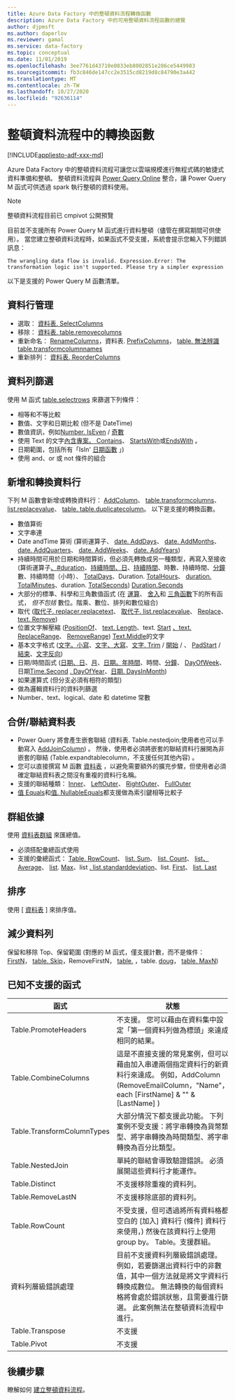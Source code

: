 ```yaml
---
title: Azure Data Factory 中的整頓資料流程轉換函數
description: Azure Data Factory 中的可用整頓資料流程函數的總覽
author: djpmsft
ms.author: daperlov
ms.reviewer: gamal
ms.service: data-factory
ms.topic: conceptual
ms.date: 11/01/2019
ms.openlocfilehash: 3ee7761d43710e0833eb8002851e286ce5449983
ms.sourcegitcommit: fb3c846de147cc2e3515cd8219d8c84790e3a442
ms.translationtype: MT
ms.contentlocale: zh-TW
ms.lasthandoff: 10/27/2020
ms.locfileid: "92636114"
---
```

# <a name="transformation-functions-in-wrangling-data-flow"></a>整頓資料流程中的轉換函數

[!INCLUDE[appliesto-adf-xxx-md](includes/appliesto-adf-xxx-md.md)]

Azure Data Factory 中的整頓資料流程可讓您以雲端規模進行無程式碼的敏捷式資料準備和整頓。 整頓資料流程與 [Power Query Online](/powerquery-m/power-query-m-reference) 整合，讓 Power Query M 函式可供透過 spark 執行整頓的資料使用。 

> [!NOTE]
> 整頓資料流程目前已 cmpivot 公開預覽

目前並不支援所有 Power Query M 函式進行資料整頓（儘管在撰寫期間可供使用）。 當您建立整頓資料流程時，如果函式不受支援，系統會提示您輸入下列錯誤訊息：

`The wrangling data flow is invalid. Expression.Error: The transformation logic isn't supported. Please try a simpler expression`

以下是支援的 Power Query M 函數清單。

## <a name="column-management"></a>資料行管理

* 選取： [資料表. SelectColumns](/powerquery-m/table-selectcolumns)
* 移除： [資料表. table.removecolumns](/powerquery-m/table-removecolumns)
* 重新命名： [RenameColumns](/powerquery-m/table-renamecolumns)，資料表. [PrefixColumns](/powerquery-m/table-prefixcolumns)， [table. 無法辨識 table.transformcolumnnames](/powerquery-m/table-transformcolumnnames)
* 重新排列： [資料表. ReorderColumns](/powerquery-m/table-reordercolumns)

## <a name="row-filtering"></a>資料列篩選

使用 M 函式 [table.selectrows](/powerquery-m/table-selectrows) 來篩選下列條件：

* 相等和不等比較
* 數值、文字和日期比較 (但不是 DateTime) 
* 數值資訊，例如[Number. IsEven](/powerquery-m/number-iseven) / [奇數](/powerquery-m/number-iseven)
* 使用 Text 的文字[內含專案。 Contains](/powerquery-m/text-contains)、 [StartsWith](/powerquery-m/text-startswith)或[EndsWith](/powerquery-m/text-endswith) 。
* 日期範圍，包括所有「IsIn' [日期函數](/powerquery-m/date-functions) 」)  
* 使用 and、or 或 not 條件的組合

## <a name="adding-and-transforming-columns"></a>新增和轉換資料行

下列 M 函數會新增或轉換資料行： [AddColumn](/powerquery-m/table-addcolumn)、 [table.transformcolumns](/powerquery-m/table-transformcolumns)、 [list.replacevalue](/powerquery-m/table-replacevalue)、 [table. table.duplicatecolumn](/powerquery-m/table-duplicatecolumn)。 以下是支援的轉換函數。

* 數值算術
* 文字串連
* Date andTime 算術 (算術運算子、 [date. AddDays](/powerquery-m/date-adddays)、 [date. AddMonths](/powerquery-m/date-addmonths)、 [date. AddQuarters](/powerquery-m/date-addquarters)、 [date. AddWeeks](/powerquery-m/date-addweeks)、 [date. AddYears](/powerquery-m/date-addyears)) 
* 持續時間可用於日期和時間算術，但必須先轉換成另一種類型，再寫入至接收 (算術運算子[、#duration](/powerquery-m/sharpduration)、[持續時間、日](/powerquery-m/duration-days)、[持續時間](/powerquery-m/duration-hours)、時數、持續時間、[分鐘](/powerquery-m/duration-minutes)數、持續時間（小時）、 [TotalDays](/powerquery-m/duration-totaldays)、Duration. [TotalHours](/powerquery-m/duration-totalhours)、 [duration. TotalMinutes](/powerquery-m/duration-totalminutes)、duration. [TotalSeconds](/powerquery-m/duration-totalseconds)) [Duration.Seconds](/powerquery-m/duration-seconds)    
* 大部分的標準、科學和三角數值函式 (在 [運算](/powerquery-m/number-functions#operations)、 [舍入](/powerquery-m/number-functions#rounding)和 [三角函數](/powerquery-m/number-functions#trigonometry)下的所有函式， *但不包括* 數位。階乘、數位、排列和數位組合) 
* 取代 ([取代子. replacer.replacetext](/powerquery-m/replacer-replacetext)、 [取代子. list.replacevalue](/powerquery-m/replacer-replacevalue)、 [Replace](/powerquery-m/text-replace)、 [text. Remove](/powerquery-m/text-remove)) 
* 位置文字解壓縮 ([PositionOf](/powerquery-m/text-positionof)、 [text. Length](/powerquery-m/text-length)、text. [Start](/powerquery-m/text-start) [、text.](/powerquery-m/text-end) [ReplaceRange](/powerquery-m/text-replacerange)、 [RemoveRange](/powerquery-m/text-removerange)) [Text.Middle](/powerquery-m/text-middle)的文字
* 基本文字格式 ([文字。小寫](/powerquery-m/text-lower)、[文字、大寫](/powerquery-m/text-upper)、[文字. Trim](/powerquery-m/text-trim) / [開始](/powerquery-m/text-trimstart) / [ ](/powerquery-m/text-trimend)、 [PadStart](/powerquery-m/text-padstart) / [結束](/powerquery-m/text-padend)、[文字反向](/powerquery-m/text-reverse)) 
* 日期/時間函式 ([日期、日](/powerquery-m/date-day)、[月](/powerquery-m/date-month)、[日期。年](/powerquery-m/date-year)[時間](/powerquery-m/time-hour)、時間、[分鐘](/powerquery-m/time-minute)、 [DayOfWeek](/powerquery-m/date-dayofweek)、日期[Time.Second](/powerquery-m/time-second) [. DayOfYear](/powerquery-m/date-dayofyear)、[日期. DaysInMonth](/powerquery-m/date-daysinmonth)) 
* 如果運算式 (但分支必須有相符的類型) 
* 做為邏輯資料行的資料列篩選
* Number、text、logical、date 和 datetime 常數

<a name="mergingjoining-tables"></a>合併/聯結資料表
----------------------
* Power Query 將會產生嵌套聯結 (資料表. Table.nestedjoin;使用者也可以手動寫入 [AddJoinColumn](/powerquery-m/table-addjoincolumn)) 。
    然後，使用者必須將嵌套的聯結資料行展開為非嵌套的聯結 (Table.expandtablecolumn，不支援任何其他內容) 。
* 您可以直接撰寫 M 函數   [資料表](/powerquery-m/table-join) ，以避免需要額外的擴充步驟，但使用者必須確定聯結資料表之間沒有重複的資料行名稱。
* 支援的聯結種類：   [Inner](/powerquery-m/joinkind-inner)、   [LeftOuter](/powerquery-m/joinkind-leftouter)、   [RightOuter](/powerquery-m/joinkind-rightouter)、   [FullOuter](/powerquery-m/joinkind-fullouter)
* [值 Equals](/powerquery-m/value-equals)和[值. NullableEquals](/powerquery-m/value-nullableequals)都支援做為索引鍵相等比較子

## <a name="group-by"></a>群組依據

使用 [資料表群組](/powerquery-m/table-group) 來匯總值。
* 必須搭配彙總函式使用
* 支援的彙總函式：   [Table. RowCount](/powerquery-m/table-rowcount)、   [list. Sum](/powerquery-m/list-sum)、   [list. Count](/powerquery-m/list-count)、   [list、Average](/powerquery-m/list-average)、   [list](/powerquery-m/list-min).   [Max](/powerquery-m/list-max)、list   [. list.standarddeviation](/powerquery-m/list-standarddeviation)、list.   [First](/powerquery-m/list-first)、   [list. Last](/powerquery-m/list-last)

## <a name="sorting"></a>排序

使用 [ [資料表](/powerquery-m/table-sort) ] 來排序值。

## <a name="reducing-rows"></a>減少資料列

保留和移除 Top、保留範圍 (對應的 M 函式，僅支援計數，而不是條件： [FirstN](/powerquery-m/table-firstn)， [table. Skip](/powerquery-m/table-skip)，RemoveFirstN， [table.](/powerquery-m/table-range) [ ](/powerquery-m/table-removefirstn)，table. [doug](/powerquery-m/table-minn)， [table. MaxN](/powerquery-m/table-maxn)) 

## <a name="known-unsupported-functions"></a>已知不支援的函式

| 函式 | 狀態 |
| -- | -- |
| Table.PromoteHeaders | 不支援。 您可以藉由在資料集中設定「第一個資料列做為標頭」來達成相同的結果。 |
| Table.CombineColumns | 這是不直接支援的常見案例，但可以藉由加入串連兩個指定資料行的新資料行來達成。  例如，AddColumn (RemoveEmailColumn，"Name"，each [FirstName] & "" & [LastName] )  |
| Table.TransformColumnTypes | 大部分情況下都支援此功能。 下列案例不受支援：將字串轉換為貨幣類型、將字串轉換為時間類型、將字串轉換為百分比類型。 |
| Table.NestedJoin | 單純的聯結會導致驗證錯誤。 必須展開這些資料行才能運作。 |
| Table.Distinct | 不支援移除重複的資料列。 |
| Table.RemoveLastN | 不支援移除底部的資料列。 |
| Table.RowCount | 不受支援，但可透過將所有資料格都空白的 [加入] 資料行 (條件] 資料行來使用，) 然後在該資料行上使用 group by。 Table。支援群組。 | 
| 資料列層級錯誤處理 | 目前不支援資料列層級錯誤處理。 例如，若要篩選出資料行中的非數值，其中一個方法就是將文字資料行轉換成數位。 無法轉換的每個資料格將會處於錯誤狀態，且需要進行篩選。 此案例無法在整頓資料流程中進行。 |
| Table.Transpose | 不支援 |
| Table.Pivot | 不支援 |

## <a name="next-steps"></a>後續步驟

瞭解如何 [建立整頓資料流程](wrangling-data-flow-tutorial.md)。